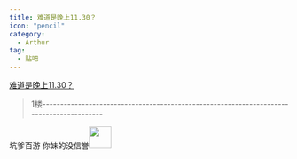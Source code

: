 ```yaml
---
title: 难道是晚上11.30？
icon: "pencil"
category:
  - Arthur
tag:
  - 贴吧
---
```


[难道是晚上11.30？](https://tieba.baidu.com/p/1111778981?pid=12754221032&cid=0#12754221032)


>1楼-----------------------------------------------------------------------------------------

坑爹百游 你妹的没信誉<img class="BDE_Smiley" src="https://gsp0.baidu.com/5aAHeD3nKhI2p27j8IqW0jdnxx1xbK/tb/editor/images/tsj/t_0009.gif" width="40" height="40" changedsize="false">
